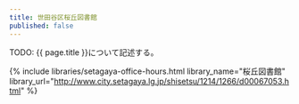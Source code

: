 ```yaml
---
title: 世田谷区桜丘図書館
published: false
---
```


TODO: {{ page.title }}について記述する。

{% include libraries/setagaya-office-hours.html
    library_name="桜丘図書館"
    library_url="http://www.city.setagaya.lg.jp/shisetsu/1214/1266/d00067053.html" %}
